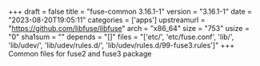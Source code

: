 +++
draft = false
title = "fuse-common 3.16.1-1"
version = "3.16.1-1"
date = "2023-08-20T19:05:11"
categories = ['apps']
upstreamurl = "https://github.com/libfuse/libfuse"
arch = "x86_64"
size = "753"
usize = "0"
sha1sum = ""
depends = "[]"
files = "['etc/', 'etc/fuse.conf', 'lib/', 'lib/udev/', 'lib/udev/rules.d/', 'lib/udev/rules.d/99-fuse3.rules']"
+++
Common files for fuse2 and fuse3 package